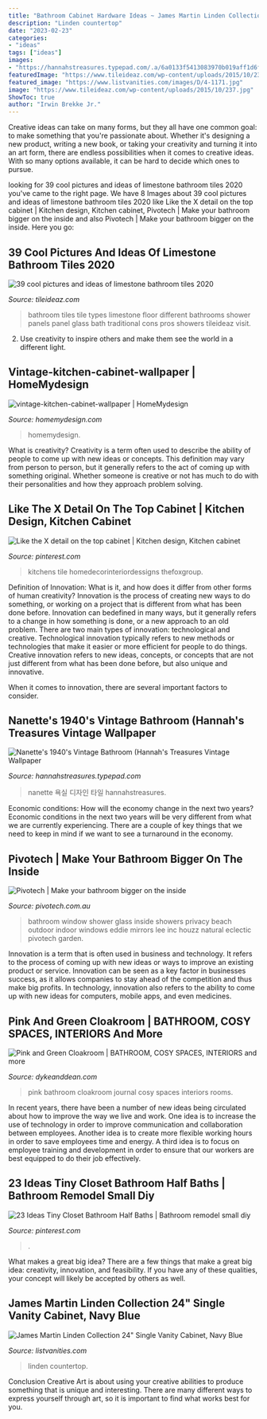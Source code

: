 ```yaml
---
title: "Bathroom Cabinet Hardware Ideas ~ James Martin Linden Collection 24&quot; Single Vanity Cabinet, Navy Blue"
description: "Linden countertop"
date: "2023-02-23"
categories:
- "ideas"
tags: ["ideas"]
images:
- "https://hannahstreasures.typepad.com/.a/6a0133f5413083970b019aff1d6f13970b-600wi"
featuredImage: "https://www.tileideaz.com/wp-content/uploads/2015/10/237.jpg"
featured_image: "https://www.listvanities.com/images/D/4-1171.jpg"
image: "https://www.tileideaz.com/wp-content/uploads/2015/10/237.jpg"
ShowToc: true
author: "Irwin Brekke Jr."
---
```



Creative ideas can take on many forms, but they all have one common goal: to make something that you're passionate about. Whether it's designing a new product, writing a new book, or taking your creativity and turning it into an art form, there are endless possibilities when it comes to creative ideas. With so many options available, it can be hard to decide which ones to pursue.

	

		
looking for 39 cool pictures and ideas of limestone bathroom tiles 2020 you've came to the right page. We have 8 Images about 39 cool pictures and ideas of limestone bathroom tiles 2020 like Like the X detail on the top cabinet | Kitchen design, Kitchen cabinet, Pivotech | Make your bathroom bigger on the inside and also Pivotech | Make your bathroom bigger on the inside. Here you go:
		
    
## 39 Cool Pictures And Ideas Of Limestone Bathroom Tiles 2020

<img loading=lazy src="https://www.tileideaz.com/wp-content/uploads/2015/10/237.jpg" onerror="this.onerror=null;this.src='https://tse1.mm.bing.net/th?id=OIP.H4YzHzNynnfj9INRO2dmOQHaFj&amp;pid=15.1';" alt="39 cool pictures and ideas of limestone bathroom tiles 2020">

_Source: tileideaz.com_

>bathroom tiles tile types limestone floor different bathrooms shower panels panel glass bath traditional cons pros showers tileideaz visit. 

	

2. Use creativity to inspire others and make them see the world in a different light.

    
## Vintage-kitchen-cabinet-wallpaper | HomeMydesign

<img loading=lazy src="https://homemydesign.com/wp-content/uploads/2014/08/vintage-kitchen-cabinet-wallpaper.jpg" onerror="this.onerror=null;this.src='https://tse4.mm.bing.net/th?id=OIP.LNXlhWrhGfnXq9g318BewwHaLH&amp;pid=15.1';" alt="vintage-kitchen-cabinet-wallpaper | HomeMydesign">

_Source: homemydesign.com_

>homemydesign. 

	

What is creativity?
Creativity is a term often used to describe the ability of people to come up with new ideas or concepts. This definition may vary from person to person, but it generally refers to the act of coming up with something original. Whether someone is creative or not has much to do with their personalities and how they approach problem solving.

    
## Like The X Detail On The Top Cabinet | Kitchen Design, Kitchen Cabinet

<img loading=lazy src="https://i.pinimg.com/736x/4a/2c/5f/4a2c5fc5f88eee3cff9e8d4775592316.jpg" onerror="this.onerror=null;this.src='https://tse4.mm.bing.net/th?id=OIP.tihFrNsTTMVz92UbgQWeCwHaLH&amp;pid=15.1';" alt="Like the X detail on the top cabinet | Kitchen design, Kitchen cabinet">

_Source: pinterest.com_

>kitchens tile homedecorinteriordessigns thefoxgroup. 

	

Definition of Innovation: What is it, and how does it differ from other forms of human creativity?
Innovation is the process of creating new ways to do something, or working on a project that is different from what has been done before. Innovation can bedefined in many ways, but it generally refers to a change in how something is done, or a new approach to an old problem. 
There are two main types of innovation: technological and creative. Technological innovation typically refers to new methods or technologies that make it easier or more efficient for people to do things. Creative innovation refers to new ideas, concepts, or concepts that are not just different from what has been done before, but also unique and innovative. 

When it comes to innovation, there are several important factors to consider.

    
## Nanette&#039;s 1940&#039;s Vintage Bathroom (Hannah&#039;s Treasures Vintage Wallpaper

<img loading=lazy src="https://hannahstreasures.typepad.com/.a/6a0133f5413083970b019aff1d6f13970b-600wi" onerror="this.onerror=null;this.src='https://tse4.mm.bing.net/th?id=OIP.ZzqJLV-xpJ_3k89Yn1nQngAAAA&amp;pid=15.1';" alt="Nanette&#039;s 1940&#039;s Vintage Bathroom (Hannah&#039;s Treasures Vintage Wallpaper">

_Source: hannahstreasures.typepad.com_

>nanette 욕실 디자인 타일 hannahstreasures. 

	

Economic conditions: How will the economy change in the next two years?
Economic conditions in the next two years will be very different from what we are currently experiencing. There are a couple of key things that we need to keep in mind if we want to see a turnaround in the economy.

    
## Pivotech | Make Your Bathroom Bigger On The Inside

<img loading=lazy src="https://www.pivotech.com.au/wp-content/uploads/2014/07/eclectic-bathroom-with-big-window-ideas.jpg" onerror="this.onerror=null;this.src='https://tse3.mm.bing.net/th?id=OIP.fcjqBDnibuNm9G4hCUShIwHaLH&amp;pid=15.1';" alt="Pivotech | Make your bathroom bigger on the inside">

_Source: pivotech.com.au_

>bathroom window shower glass inside showers privacy beach outdoor indoor windows eddie mirrors lee inc houzz natural eclectic pivotech garden. 

	

Innovation is a term that is often used in business and technology. It refers to the process of coming up with new ideas or ways to improve an existing product or service. Innovation can be seen as a key factor in businesses success, as it allows companies to stay ahead of the competition and thus make big profits. In technology, innovation also refers to the ability to come up with new ideas for computers, mobile apps, and even medicines.

    
## Pink And Green Cloakroom | BATHROOM, COSY SPACES, INTERIORS And More

<img loading=lazy src="https://cdn.shopify.com/s/files/1/0174/2162/files/PINK_AND_GREEN_CLOAKROOM_DYKE_DEAN_2048x2048.jpg?v=1580909563" onerror="this.onerror=null;this.src='https://tse4.mm.bing.net/th?id=OIP.I8YMvTAoDkBhWdxjBCX-BQHaJ4&amp;pid=15.1';" alt="Pink and Green Cloakroom | BATHROOM, COSY SPACES, INTERIORS and more">

_Source: dykeanddean.com_

>pink bathroom cloakroom journal cosy spaces interiors rooms. 

	

In recent years, there have been a number of new ideas being circulated about how to improve the way we live and work. One idea is to increase the use of technology in order to improve communication and collaboration between employees. Another idea is to create more flexible working hours in order to save employees time and energy. A third idea is to focus on employee training and development in order to ensure that our workers are best equipped to do their job effectively.

    
## 23 Ideas Tiny Closet Bathroom Half Baths | Bathroom Remodel Small Diy

<img loading=lazy src="https://i.pinimg.com/736x/02/64/d9/0264d94070beddaa42044ec86ea671be.jpg" onerror="this.onerror=null;this.src='https://tse1.mm.bing.net/th?id=OIP._sGPRmf27Guy63wafqh78gAAAA&amp;pid=15.1';" alt="23 Ideas Tiny Closet Bathroom Half Baths | Bathroom remodel small diy">

_Source: pinterest.com_

>. 

	

What makes a great big idea?
There are a few things that make a great big idea: creativity, innovation, and feasibility. If you have any of these qualities, your concept will likely be accepted by others as well.

    
## James Martin Linden Collection 24&quot; Single Vanity Cabinet, Navy Blue

<img loading=lazy src="https://www.listvanities.com/images/D/4-1171.jpg" onerror="this.onerror=null;this.src='https://tse4.mm.bing.net/th?id=OIP.XxctCX1gZMzlVOlCFAfczgHaLG&amp;pid=15.1';" alt="James Martin Linden Collection 24&quot; Single Vanity Cabinet, Navy Blue">

_Source: listvanities.com_

>linden countertop. 

	

Conclusion
Creative Art is about using your creative abilities to produce something that is unique and interesting. There are many different ways to express yourself through art, so it is important to find what works best for you.

